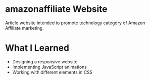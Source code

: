 # amazonaffiliate Website
Article website intended to promote technology category of Amazon Affiliate marketing.

# What I Learned
* Designing a responsive website
* Implementing JavaScript animations
* Working with different elements in CSS
